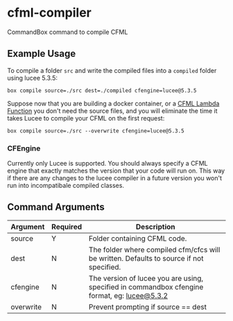 # cfml-compiler

CommandBox command to compile CFML 

## Example Usage

To compile a folder `src` and write the compiled files into a `compiled` folder using lucee 5.3.5:

    box compile source=./src dest=./compiled cfengine=lucee@5.3.5

Suppose now that you are building a docker container, or a [CFML Lambda Function](https://fuseless.org/) you don't need the source files, and you will eliminate the time it takes Lucee to compile your CFML on the first request:

    box compile source=./src --overwrite cfengine=lucee@5.3.5
    
### CFEngine

Currently only Lucee is supported. You should always specify a CFML engine that exactly matches the version that your code will run on. This way if there are any changes to the lucee compiler in a future version you won't run into incompatibale compiled classes.

## Command Arguments

| Argument  | Required | Description                                                                                  |
|-----------|----------|----------------------------------------------------------------------------------------------|
| source    | Y        | Folder containing CFML code.                                                                 |
| dest      | N        | The folder where compiled cfm/cfcs will be written. Defaults to source if not specified.     |
| cfengine  | N        | The version of lucee you are using, specified in commandbox cfengine format, eg: lucee@5.3.2 |
| overwrite | N        | Prevent prompting if source == dest                                                          |

